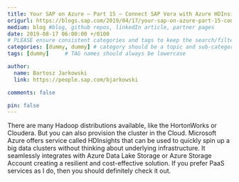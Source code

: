 ```yaml
---
title: Your SAP on Azure – Part 15 – Connect SAP Vora with Azure HDInsight
origurl: https://blogs.sap.com/2019/04/17/your-sap-on-azure-part-15-connect-sap-vora-with-azure-hdinsight/
medium: blog #blog, github repos, linkedIn article, partner pages
date: 2019-08-17 06:00:00 +/0100
# PLEASE ensure consistent categories and tags to keep the search/filtering meaningful!
categories: [dummy, dummy] # category should be a topic and sub-category primary product
tags: [dummy]     # TAG names should always be lowercase

author:
  name: Bartosz Jarkowski
  link: https://people.sap.com/bjarkowski

comments: false

pin: false
---
```

There are many Hadoop distributions available, like the HortonWorks or Cloudera. But you can also provision the cluster in the Cloud. Microsoft Azure offers service called HDInsights that can be used to quickly spin up a big data clusters without thinking about underlying infrastructure. It seamlessly integrates with Azure Data Lake Storage or Azure Storage Account creating a resilient and cost-effective solution. If you prefer PaaS services as I do, then you should definitely check it out.
